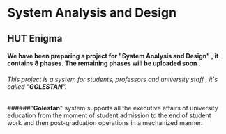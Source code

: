 # System Analysis and Design
## HUT Enigma
#### We have been preparing a project for "**System Analysis and Design**" , it contains 8 phases. The remaining phases will be uploaded soon .
###### This project is a system for students, professors and university staff , it's called "**GOLESTAN**".
######"**Golestan**" system supports all the executive affairs of university education from the moment of student admission to the end of student work and then post-graduation operations in a mechanized manner.
